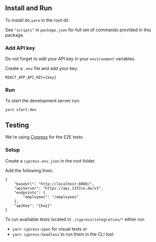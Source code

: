 ## Install and Run

To install do `yarn` in the root dir.

See `"scripts"` in `package.json` for full set of commands provided in this
package.

### Add API key

Do not forget to add your API key in your `environment` variables.

Create a `.env` file and add your key:

```
REACT_APP_API_KEY={key}
```

### Run

To start the development server run:

`yarn start:dev`

## Testing

We're using [Cypress](https://www.cypress.io) for the E2E tests.

### Setup

Create a `cypress.env.json` in the root folder.

Add the following lines:

```
{
    "baseUrl": "http://localhost:8080/",
    "apiServer": "https://api.1337co.de/v3",
    "endpoints": {
        "employees": "/employees"
    },
    "apiKey": "{key}"
}
```

To run availiable tests located in `./cypress/integration/*` either run

- `yarn cypress:open` for visual tests _or_
- `yarn cypress:headless` to run them in the CLI tool
